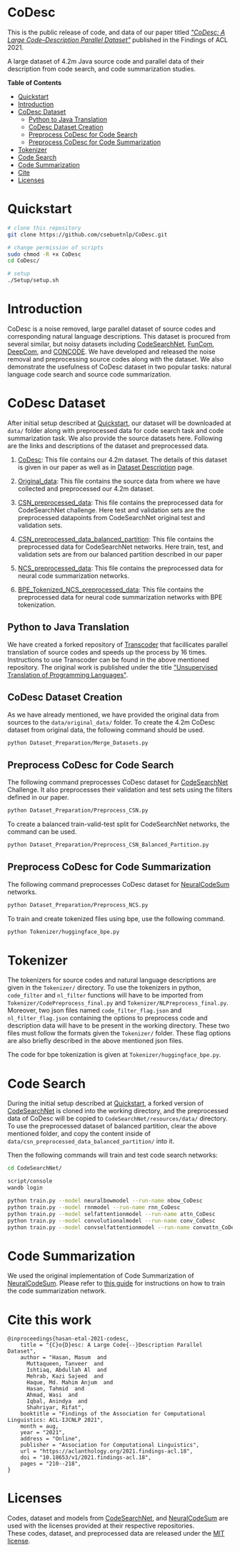 # CoDesc 

This is the public release of code, and data of our paper titled [_"CoDesc: A Large Code–Description Parallel Dataset"_](https://aclanthology.org/2021.findings-acl.18/) published in the Findings of ACL 2021.

A large dataset of 4.2m Java source code and parallel data of their description from code search, and code summarization studies.


**Table of Contents**

<!-- TOC depthFrom:1 depthTo:6 withLinks:1 updateOnSave:1 orderedList:0 -->

- [Quickstart](#quickstart)
- [Introduction](#introduction)
- [CoDesc Dataset](#codesc-dataset)
    - [Python to Java Translation](#python-to-java-translation)
    - [CoDesc Dataset Creation](#codesc-dataset-creation)
    - [Preprocess CoDesc for Code Search](#preprocess-codesc-for-code-search)
    - [Preprocess CoDesc for Code Summarization](#preprocess-codesc-for-code-summarization)
- [Tokenizer](#tokenizer)
- [Code Search](#code-search)
- [Code Summarization](#code-summarization)
- [Cite](#cite-this-work)
- [Licenses](#licenses)

<!-- /TOC -->

# Quickstart
  ```bash
  # clone this repository
  git clone https://github.com/csebuetnlp/CoDesc.git
  
  # change permission of scripts
  sudo chmod -R +x CoDesc
  cd CoDesc/

  # setup
  ./Setup/setup.sh
  ```

# Introduction
CoDesc is a noise removed, large parallel dataset of source codes and corresponding natural language descriptions. This dataset is procured from several similar, but noisy datasets including [CodeSearchNet](https://github.com/github/CodeSearchNet.git), [FunCom](http://leclair.tech/data/funcom/), [DeepCom](https://github.com/xing-hu/DeepCom.git), and [CONCODE](https://github.com/sriniiyer/concode.git). We have developed and released the noise removal and preprocessing source codes along with the dataset. We also demonstrate the usefulness of CoDesc dataset in two popular tasks: natural language code search and source code summarization.


# CoDesc Dataset
After initial setup described at [Quickstart](#quickstart), our dataset will be downloaded at `data/` folder along with preprocessed data for code search task and code summarization task. We also provide the source datasets here. Following are the links and descriptions of the dataset and preprocessed data.

1. [CoDesc](https://drive.google.com/file/d/14t7fYsW0a09mfBmFJhjsZv-3obnLnNmS): This file contains our 4.2m dataset. The details of this dataset is given in our paper as well as in [Dataset Description](https://github.com/code-desc/CoDesc/blob/master/Dataset%20Description.md) page.

2. [Original_data](https://drive.google.com/file/d/1cRBRNPQ9eAaSchABoUa5ng_woWR6P3P_): This file contains the source data from where we have collected and preprocessed our 4.2m dataset.

3. [CSN_preprocessed_data](https://drive.google.com/file/d/1z1ISkUkNC-ZStMivdU2poXAoh9OjooQw): This file contains the preprocessed data for CodeSearchNet challenge. Here test and validation sets are the preprocessed datapoints from CodeSearchNet original test and validation sets.

4. [CSN_preprocessed_data_balanced_partition](https://drive.google.com/file/d/1NKHb_mCH345NXcMFUBw5SxOgki8N5wsO): This file contains the preprocessed data for CodeSearchNet networks. Here train, test, and validation sets are from our balanced partition described in our paper

5. [NCS_preprocessed_data](https://drive.google.com/file/d/1bjAkUMBTXs42lXjrDycqdVJYSrDkmirB): This file contains the preprocessed data for neural code summarization networks.

6. [BPE_Tokenized_NCS_preprocessed_data](https://drive.google.com/file/d/14nHVljNMb37-tpOW59NaDY26T6z2BcXD): This file contains the preprocessed data for neural code summarization networks with BPE tokenization.

## Python to Java Translation
We have created a forked repository of [Transcoder](https://github.com/code-desc/TransCoder.git) that facillicates parallel translation of source codes and speeds up the process by 16 times. Instructions to use Transcoder can be found in the above mentioned repository. The original work is published under the title ["Unsupervised Translation of Programming Languages"](https://arxiv.org/abs/2006.03511).

## CoDesc Dataset Creation
As we have already mentioned, we have provided the original data from sources to the `data/original_data/` folder. To create the 4.2m CoDesc dataset from original data, the following command should be used.
 ```bash
 python Dataset_Preparation/Merge_Datasets.py
 ```

## Preprocess CoDesc for Code Search 
The following command preprocesses CoDesc dataset for [CodeSearchNet](https://arxiv.org/abs/1909.09436) Challenge. It also preprocesses their validation and test sets using the filters defined in our paper.
 ```bash
 python Dataset_Preparation/Preprocess_CSN.py
 ```

 To create a balanced train-valid-test split for CodeSearchNet networks, the command can be used.
  ```bash
 python Dataset_Preparation/Preprocess_CSN_Balanced_Partition.py
 ```

## Preprocess CoDesc for Code Summarization
The following command preprocesses CoDesc dataset for [NeuralCodeSum](https://aclanthology.org/2020.acl-main.449/) networks.
  ```bash
 python Dataset_Preparation/Preprocess_NCS.py
 ```
 To train and create tokenized files using bpe, use the following command.
 ```bash
 python Tokenizer/huggingface_bpe.py
 ```
 
# Tokenizer
The tokenizers for source codes and natural language descriptions are given in the `Tokenizer/` directory. To use the tokenizers in python, `code_filter` and `nl_filter` functions will have to be imported from `Tokenizer/CodePreprocess_final.py` and `Tokenizer/NLPreprocess_final.py`.  Moreover, two json files named `code_filter_flag.json` and `nl_filter_flag.json` containing the options to preprocess code and description data will have to be present in the working directory. These two files must follow the formats given the `Tokenizer/` folder. These flag options are also briefly described in the above mentioned json files.  

The code for bpe tokenization is given at `Tokenizer/huggingface_bpe.py`.



# Code Search
During the initial setup described at [Quickstart](#quickstart), a forked version of [CodeSearchNet](https://github.com/code-desc/CodeSearchNet.git) is cloned into the working directory, and the preprocessed data of CoDesc will be copied to `CodeSearchNet/resources/data/` directory. To use the preprocessed dataset of balanced partition, clear the above mentioned folder, and copy the content inside of `data/csn_preprocessed_data_balanced_partition/` into it.

Then the following commands will train and test code search networks:
 ```bash
 cd CodeSearchNet/
 
 script/console
 wandb login
 
 python train.py --model neuralbowmodel --run-name nbow_CoDesc
 python train.py --model rnnmodel --run-name rnn_CoDesc
 python train.py --model selfattentionmodel --run-name attn_CoDesc
 python train.py --model convolutionalmodel --run-name conv_CoDesc
 python train.py --model convselfattentionmodel --run-name convattn_CoDesc
 ```

# Code Summarization
We used the original implementation of Code Summarization of [NeuralCodeSum](https://github.com/wasiahmad/NeuralCodeSum.git). Please refer to [this guide](https://github.com/code-desc/CoDesc/blob/master/CodeSummarization/README.md) for instructions on how to train the code summarization network.


# Cite this work
```
@inproceedings{hasan-etal-2021-codesc,
    title = "{C}o{D}esc: A Large Code{--}Description Parallel Dataset",
    author = "Hasan, Masum  and
      Muttaqueen, Tanveer  and
      Ishtiaq, Abdullah Al  and
      Mehrab, Kazi Sajeed  and
      Haque, Md. Mahim Anjum  and
      Hasan, Tahmid  and
      Ahmad, Wasi  and
      Iqbal, Anindya  and
      Shahriyar, Rifat",
    booktitle = "Findings of the Association for Computational Linguistics: ACL-IJCNLP 2021",
    month = aug,
    year = "2021",
    address = "Online",
    publisher = "Association for Computational Linguistics",
    url = "https://aclanthology.org/2021.findings-acl.18",
    doi = "10.18653/v1/2021.findings-acl.18",
    pages = "210--218",
}
```

# Licenses
Codes, dataset and models from [CodeSearchNet](https://github.com/github/CodeSearchNet.git), and [NeuralCodeSum](https://github.com/wasiahmad/NeuralCodeSum.git) are used with the licenses provided at their respective repositories.   
These codes, dataset, and preprocessed data are released under the [MIT license](https://github.com/code-desc/CoDesc/blob/master/LICENSE).
